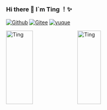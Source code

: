 ### Hi there 👋 I`m Ting ！✨
 
[![Github](https://img.shields.io/badge/-Github-000?style=flat&logo=Github&logoColor=white)](https://github.com/Ting-Code)
[![Gitee](https://img.shields.io/badge/-Gitee-c14438?style=flat&logo=Gitee&logoColor=white)](https://gitee.com/ting-code)
[![yuque](https://img.shields.io/badge/-语雀-green?style=flat&logo=yuque&logoColor=white)](https://www.yuque.com/u2368282/ting)

<p align="left">
 <img width="38%" height="200x" src="https://github-readme-stats.vercel.app/api?username=Ting-Code&show_icons=true&theme=gotham" alt="Ting" />
 <img width="35.5%" height="200px" src="https://github-readme-stats.vercel.app/api/top-langs/?username=Ting-Code&hide_title=true&hide_border=true&layout=compact&langs_count=6&theme=gotham""  alt="Ting" />
</p>

